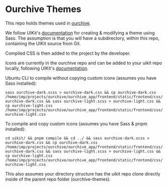 # Ourchive Themes

This repo holds themes used in [ourchive](https://github.com/c-e-p/). 

We follow UIKit's [documentation](https://getuikit.com/docs/sass) for creating & modifying a theme using Sass. The assumption is that you will have a subdirectory, within this repo, containing the UIKit source from Git.

Compiled CSS is then added to the project by the developer.

Icons are currently in the ourchive repo and can be added to your uikit repo locally, following UIKit's [documentation](https://getuikit.com/docs/custom-icons). 

Ubuntu CLI to compile without copying custom icons (assumes you have Sass installed):

```sass ourchive-dark.scss > ourchive-dark.css && cp ourchive-dark.css /home/imp/projects/ourchive/ourchive_app/frontend/static/frontend/css/ourchive-dark.css && sass ourchive-light.scss > ourchive-light.css && cp ourchive-light.css /home/imp/projects/ourchive/ourchive_app/frontend/static/frontend/css/ourchive-light.css```

To compile and copy custom icons (assumes you have Sass & pnpm installed):

```cd uikit/ && pnpm compile && cd ../ && sass ourchive-dark.scss > ourchive-dark.css && cp ourchive-dark.css /home/imp/projects/ourchive/ourchive_app/frontend/static/frontend/css/ourchive-dark.css && sass ourchive-light.scss > ourchive-light.css && cp ourchive-light.css /home/imp/projects/ourchive/ourchive_app/frontend/static/frontend/css/ourchive-light.css```

This also assumes your directory structure has the uikit repo clone directly inside of the parent repo folder (ourchive-themes).
